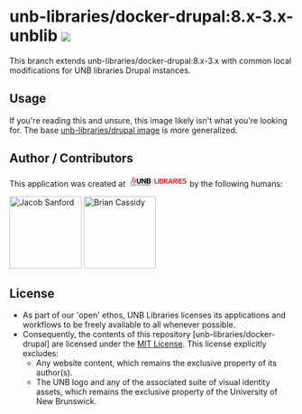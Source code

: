 # unb-libraries/docker-drupal:8.x-3.x-unblib [![](https://github.com/unb-libraries/docker-drupal/workflows/build-test-deploy/badge.svg?branch=8.x-3.x-unblib)](https://github.com/unb-libraries/docker-drupal/actions?query=workflow%3Abuild-test-deploy)
This branch extends unb-libraries/docker-drupal:8.x-3.x with common local modifications for UNB libraries Drupal instances.

## Usage
If you're reading this and unsure, this image likely isn't what you're looking for. The base [unb-libraries/drupal image](https://github.com/unb-libraries/docker-drupal) is more generalized.

## Author / Contributors
This application was created at [![UNB Libraries](https://github.com/unb-libraries/assets/raw/master/unblibbadge.png "UNB Libraries")](https://lib.unb.ca) by the following humans:

<a href="https://github.com/JacobSanford"><img src="https://avatars.githubusercontent.com/u/244894?v=3" title="Jacob Sanford" width="128" height="128"></a>
<a href="https://github.com/bricas"><img src="https://avatars.githubusercontent.com/u/18400?v=3" title="Brian Cassidy" width="128" height="128"></a>

## License
- As part of our 'open' ethos, UNB Libraries licenses its applications and workflows to be freely available to all whenever possible.
- Consequently, the contents of this repository [unb-libraries/docker-drupal] are licensed under the [MIT License](http://opensource.org/licenses/mit-license.html). This license explicitly excludes:
    - Any website content, which remains the exclusive property of its author(s).
    - The UNB logo and any of the associated suite of visual identity assets, which remains the exclusive property of the University of New Brunswick.
